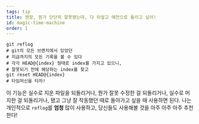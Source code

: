 ```yaml
---
tags: tip
title: 젠장, 뭔가 단단히 잘못됐는데, 다 뒤엎고 예전으로 돌리고 싶어!
id: magic-time-machine
order: 1
---
```


```git
git reflog
# git의 모든 브랜치에서 있었던
# 지금까지의 모든 기록을 볼 수 있다
# 각각 HEAD@{index} 형태로 index를 가지고 있으니,
# 잘못되기 전에 해당하는 index를 찾고
git reset HEAD@{index}
# 타임머신을 타자!
```

이 기능은 실수로 지운 파일을 되돌리거나, 뭔가 잘못 수정한 걸 되돌리거나, 실수로 머지한 걸 되돌리거나, 됐고 그냥 잘 작동했던 때로 돌아가고 싶을 때 사용하면 된다. 나는 개인적으로 `reflog`를 **엄청** 많이 사용하고, 당신들도 사용해볼 것을 아주 아주 아주 추천한다!